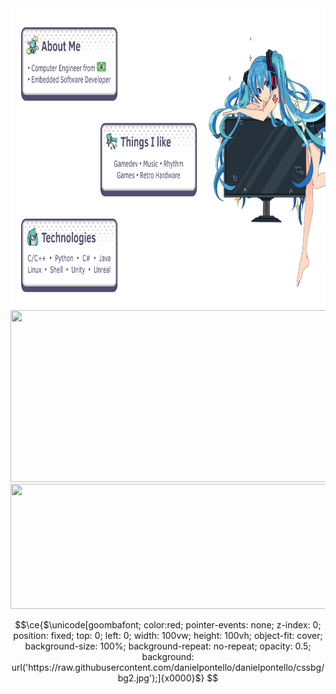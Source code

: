 <div>
    <img src="content.svg" width="840" height="480">
    <img src="https://spotireadme.vercel.app/api/spotify" width="840" height="275">
    <img src="https://lyricsdepot.vercel.app/api/lyrics" width="840" height="200">
</div>


```math
\ce{$\unicode[goombafont; color:red; pointer-events: none; z-index: 0; position: fixed; top: 0; left: 0; width: 100vw; height: 100vh; object-fit: cover; background-size: 100%; background-repeat: no-repeat; opacity: 0.5; background: url('https://raw.githubusercontent.com/danielpontello/danielpontello/cssbg/bg2.jpg');]{x0000}$}
